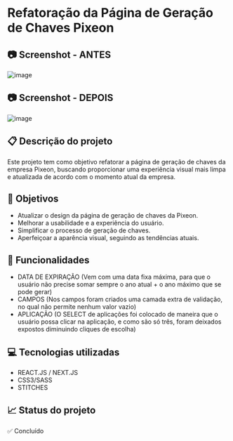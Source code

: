 # Refatoração da Página de Geração de Chaves Pixeon

## 📷 Screenshot - ANTES

![image](https://github.com/LucasBlunTT/geradorChavesPixeon/assets/83377646/d85cb573-c96e-47fe-adbf-f54c112756f7)

## 📷 Screenshot - DEPOIS

![image](https://github.com/LucasBlunTT/geradorChavesPixeon/assets/83377646/5c9b1697-8c2e-4dd7-9c15-31b1d7751404)

## 📋 Descrição do projeto

Este projeto tem como objetivo refatorar a página de geração de chaves da empresa Pixeon, buscando proporcionar uma experiência visual mais limpa e atualizada de acordo com o momento atual da empresa.

## 🎯 Objetivos

- Atualizar o design da página de geração de chaves da Pixeon.
- Melhorar a usabilidade e a experiência do usuário.
- Simplificar o processo de geração de chaves.
- Aperfeiçoar a aparência visual, seguindo as tendências atuais.

## 🔧 Funcionalidades

- DATA DE EXPIRAÇÃO (Vem com uma data fixa máxima, para que o usuário não precise somar sempre o ano atual + o ano máximo que se pode gerar)
- CAMPOS (Nos campos foram criados uma camada extra de validação, no qual não permite nenhum valor vazio)
- APLICAÇÃO (O SELECT de aplicações foi colocado de maneira que o usuário possa clicar na aplicação, e como são só três, foram deixados expostos diminuindo cliques de escolha)

## 💻 Tecnologias utilizadas

- REACT.JS / NEXT.JS
- CSS3/SASS
- STITCHES

## 📈 Status do projeto

✅ Concluído
